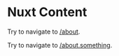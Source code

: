 # Nuxt Content

Try to navigate to [/about](/about).

Try to navigate to [/about.something](/about.something).

